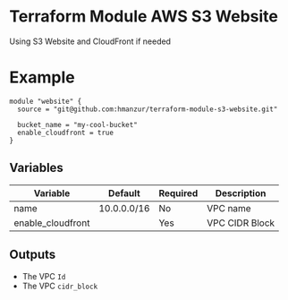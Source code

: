 # Terraform Module AWS S3 Website

Using S3 Website and CloudFront if needed

# Example

```workflow
module "website" {
  source = "git@github.com:hmanzur/terraform-module-s3-website.git"
  
  bucket_name = "my-cool-bucket"
  enable_cloudfront = true
}
```

## Variables

| Variable          | Default     | Required | Description    |
|-------------------|-------------|----------|----------------|
| name              | 10.0.0.0/16 | No       | VPC name       |
| enable_cloudfront |             | Yes      | VPC CIDR Block |

## Outputs

- The VPC `Id`
- The VPC `cidr_block`
